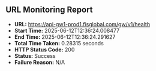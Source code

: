 ## URL Monitoring Report

- **URL:** https://api-gw1-prod1.fisglobal.com/gw/v1/health
- **Start Time:** 2025-06-12T12:36:24.008477
- **End Time:** 2025-06-12T12:36:24.291627
- **Total Time Taken:** 0.28315 seconds
- **HTTP Status Code:** 200
- **Status:** Success
- **Failure Reason:** N/A
